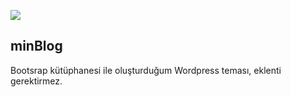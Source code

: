 <img src="https://i.ibb.co/7QJNnf0/Onyuz.png"></img>
## minBlog
Bootsrap kütüphanesi ile oluşturduğum Wordpress teması, eklenti gerektirmez.
